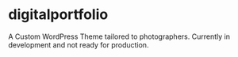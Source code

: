# digitalportfolio

A Custom WordPress Theme tailored to photographers.  Currently in development and not ready for production.


